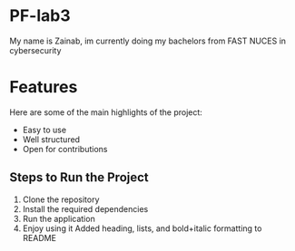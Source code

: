 # PF-lab3
My name is Zainab, im currently doing my bachelors from FAST NUCES in cybersecurity 
# Features
Here are some of the main highlights of the project:
- Easy to use  
- Well structured  
- Open for contributions
## Steps to Run the Project  
1. Clone the repository  
2. Install the required dependencies  
3. Run the application  
4. Enjoy using it
Added heading, lists, and bold+italic formatting to README 

